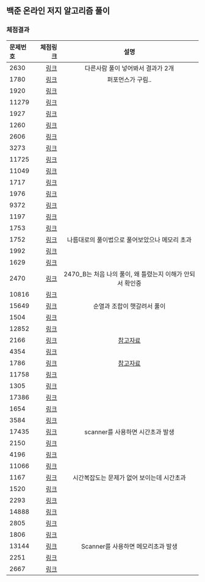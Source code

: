 ## 백준 온라인 저지 알고리즘 풀이

### 체점결과

|문제번호|체점링크|설명|
|:---|---:|:---:|
|2630|[링크](https://www.acmicpc.net/status?from_mine=1&problem_id=2630&user_id=kkywalk2&result_id=4)|다른사람 풀이 넣어봐서 결과가 2개|
|1780|[링크](https://www.acmicpc.net/status?from_mine=1&problem_id=1780&user_id=kkywalk2&result_id=4)|퍼포먼스가 구림..|
|1920|[링크](https://www.acmicpc.net/status?from_mine=1&problem_id=1920&user_id=kkywalk2&result_id=4)||
|11279|[링크](https://www.acmicpc.net/status?from_mine=1&problem_id=11279&user_id=kkywalk2&result_id=4)||
|1927|[링크](https://www.acmicpc.net/status?from_mine=1&problem_id=1927&user_id=kkywalk2&result_id=4)||
|1260|[링크](https://www.acmicpc.net/status?from_mine=1&problem_id=1260&user_id=kkywalk2&result_id=4)||
|2606|[링크](https://www.acmicpc.net/status?from_mine=1&problem_id=2606&user_id=kkywalk2&result_id=4)||
|3273|[링크](https://www.acmicpc.net/status?from_mine=1&problem_id=3273&user_id=kkywalk2&result_id=4)||
|11725|[링크](https://www.acmicpc.net/status?from_mine=1&problem_id=11725&user_id=kkywalk2&result_id=4)||
|11049|[링크](https://www.acmicpc.net/status?from_mine=1&problem_id=11049&user_id=kkywalk2&result_id=4)||
|1717|[링크](https://www.acmicpc.net/status?from_mine=1&problem_id=1717&user_id=kkywalk2&result_id=4)||
|1976|[링크](https://www.acmicpc.net/status?from_mine=1&problem_id=1976&user_id=kkywalk2&result_id=4)||
|9372|[링크](https://www.acmicpc.net/status?from_mine=1&problem_id=9372&user_id=kkywalk2&result_id=4)||
|1197|[링크](https://www.acmicpc.net/status?from_mine=1&problem_id=1197&user_id=kkywalk2&result_id=4)||
|1753|[링크](https://www.acmicpc.net/status?from_mine=1&problem_id=1753&user_id=kkywalk2&result_id=4)||
|1752|[링크](https://www.acmicpc.net/status?from_mine=1&problem_id=1752&user_id=kkywalk2&result_id=8)|나름대로의 풀이법으로 풀어보았으나 메모리 초과|
|1992|[링크](https://www.acmicpc.net/status?from_mine=1&problem_id=1992&user_id=kkywalk2&result_id=4)||
|1629|[링크](https://www.acmicpc.net/status?from_mine=1&problem_id=1629&user_id=kkywalk2&result_id=4)||
|2470|[링크](https://www.acmicpc.net/status?from_mine=1&problem_id=2470&user_id=kkywalk2&result_id=4)|2470_B는 처음 나의 풀이, 왜 틀렸는지 이해가 안되서 확인중|
|10816|[링크](https://www.acmicpc.net/status?from_mine=1&problem_id=10816&user_id=kkywalk2&result_id=4)||
|15649|[링크](https://www.acmicpc.net/status?from_mine=1&problem_id=15649&user_id=kkywalk2&result_id=4)|순열과 조합이 햇갈려서 풀이|
|1504|[링크](https://www.acmicpc.net/status?from_mine=1&problem_id=1504&user_id=kkywalk2&result_id=4)||
|12852|[링크](https://www.acmicpc.net/status?from_mine=1&problem_id=12852&user_id=kkywalk2&result_id=4)||
|2166|[링크](https://www.acmicpc.net/status?from_mine=1&problem_id=2166&user_id=kkywalk2&result_id=4)|[참고자료](https://kangminjun.tistory.com/106)|
|4354|[링크](https://www.acmicpc.net/status?from_mine=1&problem_id=4354&user_id=kkywalk2&result_id=4)||
|1786|[링크](https://www.acmicpc.net/status?from_mine=1&problem_id=1786&user_id=kkywalk2&result_id=4)|[참고자료](https://bowbowbow.tistory.com/6#comment5168448)|
|11758|[링크](https://www.acmicpc.net/status?from_mine=1&problem_id=11758&user_id=kkywalk2&result_id=4)||
|1305|[링크](https://www.acmicpc.net/status?from_mine=1&problem_id=1305&user_id=kkywalk2&result_id=4)||
|17386|[링크](https://www.acmicpc.net/status?from_mine=1&problem_id=17386&user_id=kkywalk2&result_id=4)||
|1654|[링크](https://www.acmicpc.net/status?from_mine=1&problem_id=1654&user_id=kkywalk2&result_id=4)||
|3584|[링크](https://www.acmicpc.net/status?from_mine=1&problem_id=3584&user_id=kkywalk2&result_id=4)||
|17435|[링크](https://www.acmicpc.net/status?from_mine=1&problem_id=17435&user_id=kkywalk2&result_id=4)|scanner를 사용하면 시간초과 발생|
|2150|[링크](https://www.acmicpc.net/status?from_mine=1&problem_id=2150&user_id=kkywalk2&result_id=4)||
|4196|[링크](https://www.acmicpc.net/status?from_mine=1&problem_id=4196&user_id=kkywalk2&result_id=4)||
|11066|[링크](https://www.acmicpc.net/status?from_mine=1&problem_id=11066&user_id=kkywalk2&result_id=4)||
|1167|[링크](https://www.acmicpc.net/status?from_mine=1&problem_id=1167&user_id=kkywalk2&result_id=4)|시간복잡도는 문제가 없어 보이는데 시간초과|
|1520|[링크](https://www.acmicpc.net/status?from_mine=1&problem_id=1520&user_id=kkywalk2&result_id=4)||
|2293|[링크](https://www.acmicpc.net/status?from_mine=1&problem_id=2293&user_id=kkywalk2&result_id=4)||
|14888|[링크](https://www.acmicpc.net/status?from_mine=1&problem_id=14888&user_id=kkywalk2&result_id=4)||
|2805|[링크](https://www.acmicpc.net/status?from_mine=1&problem_id=2805&user_id=kkywalk2&result_id=4)||
|1806|[링크](https://www.acmicpc.net/status?from_mine=1&problem_id=1806&user_id=kkywalk2&result_id=4)||
|13144|[링크](https://www.acmicpc.net/status?from_mine=1&problem_id=13144&user_id=kkywalk2&result_id=4)|Scanner를 사용하면 메모리초과 발생|
|2251|[링크](https://www.acmicpc.net/status?from_mine=1&problem_id=2251&user_id=kkywalk2&result_id=4)||
|2667|[링크](https://www.acmicpc.net/status?from_mine=1&problem_id=2667&user_id=kkywalk2&result_id=4)||